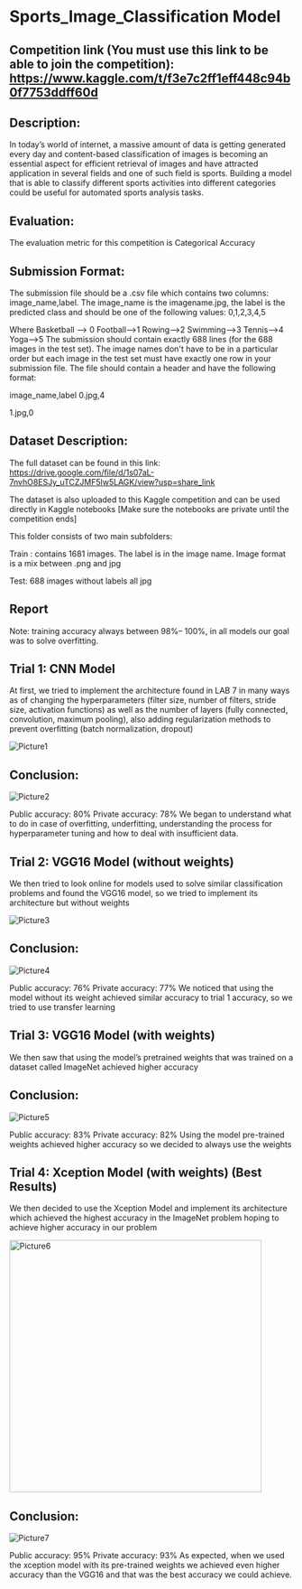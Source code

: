 # Sports_Image_Classification Model

## Competition link (You must use this link to be able to join the competition): https://www.kaggle.com/t/f3e7c2ff1eff448c94b0f7753ddff60d

## Description:
In today’s world of internet, a massive amount of data is getting generated every day and content-based classification of images is becoming an essential aspect for efficient retrieval of images and have attracted application in several fields and one of such field is sports. Building a model that is able to classify different sports activities into different categories could be useful for automated sports analysis tasks.

## Evaluation:
The evaluation metric for this competition is Categorical Accuracy

## Submission Format:
The submission file should be a .csv file which contains two columns: image_name,label. The image_name is the imagename.jpg, the label is the predicted class and should be one of the following values: 0,1,2,3,4,5

Where Basketball --> 0 Football-->1 Rowing-->2 Swimming-->3 Tennis-->4 Yoga-->5
The submission should contain exactly 688 lines (for the 688 images in the test set). The image names don't have to be in a particular order but each image in the test set must have exactly one row in your submission file. The file should contain a header and have the following format:

image_name,label
0.jpg,4

1.jpg,0

## Dataset Description:
The full dataset can be found in this link: https://drive.google.com/file/d/1s07aL-7nvhO8ESJy_uTCZJMF5lw5LAGK/view?usp=share_link

The dataset is also uploaded to this Kaggle competition and can be used directly in Kaggle notebooks [Make sure the notebooks are private until the competition ends]

This folder consists of two main subfolders:

Train : contains 1681 images. The label is in the image name. Image format is a mix between .png and jpg

Test: 688 images without labels all jpg

## Report
Note: training accuracy always between 98%– 100%, in all models our goal was to solve overfitting.
## Trial 1: CNN Model
At first, we tried to implement the architecture found in LAB 7 in many ways as of changing the hyperparameters (filter size, number of filters, stride size, activation functions) as well as the number of layers (fully connected, convolution, maximum pooling), also adding regularization methods to prevent overfitting (batch normalization, dropout)

![Picture1](https://github.com/mina-droid/Sports_Image_Classification/assets/62221411/8b2bbf1b-acb1-4910-9e14-4b5be9333571)


## Conclusion:

![Picture2](https://github.com/mina-droid/Sports_Image_Classification/assets/62221411/3b637878-659e-454b-bda2-ffd38f6b0a16)

Public accuracy: 80%
Private accuracy: 78%
We began to understand what to do in case of overfitting, underfitting, understanding the process for hyperparameter tuning and how to deal with insufficient data.

## Trial 2: VGG16 Model (without weights)
We then tried to look online for models used to solve similar classification problems and found the VGG16 model, so we tried to implement its architecture but without weights

![Picture3](https://github.com/mina-droid/Sports_Image_Classification/assets/62221411/624d4226-4298-4f6e-9764-9d973460dcc6)

## Conclusion:

![Picture4](https://github.com/mina-droid/Sports_Image_Classification/assets/62221411/d5128f7d-9d82-4ab7-99e9-f755e54ec243)

Public accuracy: 76%
Private accuracy: 77%
We noticed that using the model without its weight achieved similar accuracy to trial 1 accuracy, so we tried to use transfer learning

## Trial 3: VGG16 Model (with weights)
We then saw that using the model’s pretrained weights that was trained on a dataset called ImageNet achieved higher accuracy

## Conclusion:

![Picture5](https://github.com/mina-droid/Sports_Image_Classification/assets/62221411/dafc9648-a305-4cb8-a448-9eddc2cbfda7)

Public accuracy: 83%
Private accuracy: 82%
Using the model pre-trained weights achieved higher accuracy so we decided to always use the weights

## Trial 4: Xception Model (with weights) (Best Results)

We then decided to use the Xception Model and implement its architecture which achieved the highest accuracy in the ImageNet problem hoping to achieve higher accuracy in our problem

<img width="447" alt="Picture6" src="https://github.com/mina-droid/Sports_Image_Classification/assets/62221411/f5e4750e-aba7-4812-9231-fce45ab81939">

## Conclusion:

![Picture7](https://github.com/mina-droid/Sports_Image_Classification/assets/62221411/d49938b4-5ed8-42a0-9662-2c210513d55d)

Public accuracy: 95%
Private accuracy: 93%
As expected, when we used the xception model with its pre-trained weights we achieved even higher accuracy than the VGG16 and that was the best accuracy we could achieve.
